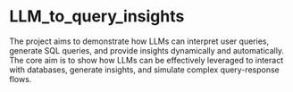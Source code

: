 # LLM_to_query_insights
The project aims to demonstrate how LLMs can interpret user queries, generate SQL queries, and provide insights dynamically and automatically. The core aim is to show how LLMs can be effectively leveraged to interact with databases, generate insights, and simulate complex query-response flows.
